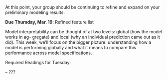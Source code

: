 At this point, your group should be continuing to refine and expand on
your preliminary modeling results.  

**Due Thursday, Mar. 19**: Refined feature list

Model interpretability can be thought of at two levels: global (how
the model works in ag- gregate) and local (why an individual
prediction came out as it did). This week, we’ll focus on the bigger
picture: understanding how a model is performing globally and what it
means to compare this performance across model specifications. 

Required Readings for Tuesday:

– ???
